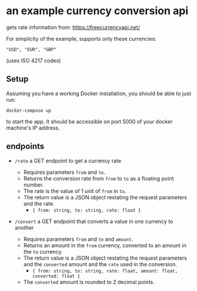 an example currency conversion api
==================================

gets rate information from:
https://freecurrencyapi.net/

For simplicity of the example, supports only these currencies:

`"USD", "EUR", "GBP"`

(uses ISO 4217 codes)


Setup
-----

Assuming you have a working Docker installation, you should be able to just run:

`docker-compose up`

to start the app. It should be accessible on port 5000 of your docker machine's IP address.

endpoints
---------

- `/rate` a GET endpoint to get a currency rate
    - Requires parameters `from` and `to`.
    - Returns the conversion rate from `from` to `to` as a floating point number.
    - The rate is the value of 1 unit of `from` in `to`.
    - The return value is a JSON object restating the request parameters and the rate.
        - `{
            from: string,
            to: string,
            rate: float
        }`

- `/convert` a GET endpoint that converts a value in one currency to another
    - Requires parameters `from` and `to` and `amount`.
    - Returns an amount in the `from` currency, converted to an amount in the `to` currency.
    - The return value is a JSON object restating the request parameters and the `converted` amount and the `rate` used in the conversion.
        - `{
            from: string,
            to: string,
            rate: float,
            amount: float,
            converted: float
        }`
    - The `converted` amount is rounded to 2 decimal points.
